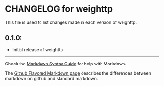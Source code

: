 # CHANGELOG for weighttp

This file is used to list changes made in each version of weighttp.

## 0.1.0:

* Initial release of weighttp

- - - 
Check the [Markdown Syntax Guide](http://daringfireball.net/projects/markdown/syntax) for help with Markdown.

The [Github Flavored Markdown page](http://github.github.com/github-flavored-markdown/) describes the differences between markdown on github and standard markdown.
